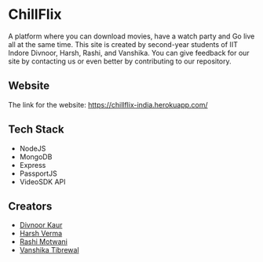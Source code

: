 # ChillFlix

A platform where you can download movies, have a watch party and Go live all at the same time. This site is created by second-year students of IIT Indore Divnoor, Harsh, Rashi, and Vanshika. You can give feedback for our site by contacting us or even better by contributing to our repository.


## Website

The link for the website: https://chillflix-india.herokuapp.com/


## Tech Stack

- NodeJS
- MongoDB
- Express
- PassportJS
- VideoSDK API
  
  
## Creators

- [Divnoor Kaur](https://github.com/Noor-02)
- [Harsh Verma](https://github.com/v-harsh-18)
- [Rashi Motwani](https://github.com/rashimotwani)
- [Vanshika Tibrewal](https://github.com/vanshikaT2)



